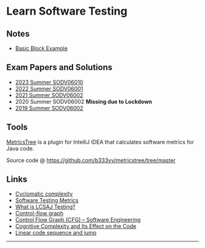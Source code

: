 
# Learn Software Testing

## Notes

- [Basic Block Example](basic-block-example.md "Basic Block Example")

## Exam Papers and Solutions

- [2023 Summer SODV06010](exam-papers/exam-2023-software-testing-sodv06010.md "2023 Summer SODV06010")
- [2022 Summer SODV06001](exam-papers/exam-2022-software-testing-sodv06001.md "2022 Summer SODV06001")
- [2021 Summer SODV06002](exam-papers/exam-2021-software-testing-sodv06002.md "2021 Summer SODV06002")
- 2020 Summer SODV06002 **Missing due to Lockdown**
- [2019 Summer SODV06002](exam-papers/exam-2019-software-testing-sodv06002.md "2019 Summer SODV06002")

## Tools

[MetricsTree](https://plugins.jetbrains.com/plugin/13959-metricstree "MetricsTree") is a plugin for IntelliJ IDEA that calculates software metrics for Java code.

Source code @ <https://github.com/b333vv/metricstree/tree/master>

## Links

- [Cyclomatic complexity](https://en.wikipedia.org/wiki/Cyclomatic_complexity "Cyclomatic complexity")
- [Software Testing Metrics](https://www.math.unipd.it/~tullio/IS-1/2004/Approfondimenti/Software_Testing_Metrics.html "Software Testing Metrics")
- [What is LCSAJ Testing?](https://www.educative.io/answers/what-is-lcsaj-testing "What is LCSAJ Testing?")
- [Control-flow graph](https://en.wikipedia.org/wiki/Control-flow_graph "Control-flow graph")
- [Control Flow Graph (CFG) – Software Engineering](https://www.geeksforgeeks.org/software-engineering-control-flow-graph-cfg/ "Control Flow Graph (CFG) – Software Engineering")
- [Cognitive Complexity and Its Effect on the Code](https://www.baeldung.com/java-cognitive-complexity "Cognitive Complexity and Its Effect on the Code")
- [Linear code sequence and jump](https://en.wikipedia.org/wiki/Linear_code_sequence_and_jump "Linear code sequence and jump")

---
